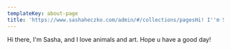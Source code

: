```yaml
---
templateKey: about-page
title: 'https://www.sashaheczko.com/admin/#/collections/pagesHi! I''m Sasha!'
---
```

Hi there, I'm Sasha, and I love animals and art. Hope u have a good day!

